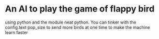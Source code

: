 # An AI to play the game of flappy bird 
using python and the module neat python.
You can tinker with the config.text pop_size to send more birds at one time to make the machine learn faster
